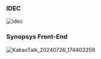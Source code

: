 ### IDEC

![idec](https://github.com/user-attachments/assets/45bf096c-b513-44be-b307-6954ab87f702)

### Synopsys Front-End

![KakaoTalk_20240726_174403259](https://github.com/user-attachments/assets/258eb7f1-4a28-40b4-a952-d23467799c2e)
